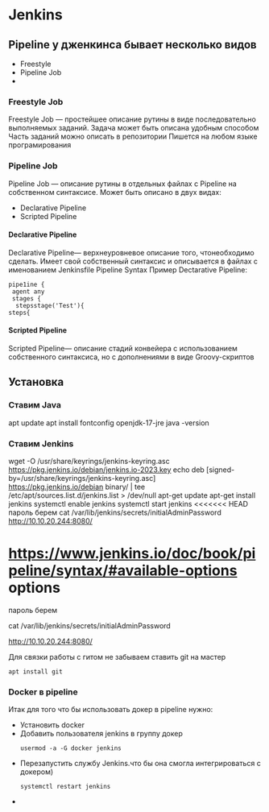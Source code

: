 # Jenkins
## Pipeline у дженкинса бывает несколько видов
- Freestyle
- Pipeline Job
-

### Freestyle Job
Freestyle Job — простейшее описание рутины в виде последовательно выполняемых заданий.
Задача может быть описана удобным способом
Часть заданий можно описать в репозитории
Пишется на любом языке програмирования

### Pipeline Job
Pipeline Job — описание рутины в отдельных файлах с Pipeline на собственном синтаксисе.
Может быть описано в двух видах:
 - Declarative Pipeline
 - Scripted Pipeline
#### Declarative Pipeline 
Declarative Pipeline— верхнеуровневое описание того, чтонеобходимо сделать. Имеет свой собственный синтаксис
и описывается в файлах с именованием Jenkinsfile
Pipeline Syntax
Пример Dectarative Pipeline:
```
pipe1ine {
 agent апу
 stages {
  stepsstage('Test'){
steps{
```
#### Scripted Pipeline
 Scripted Pipeline— описание стадий конвейера с использованием собственного синтаксиса, но с дополнениями в виде Groovy-скриптов

## Установка
### Ставим Java
apt update
apt install fontconfig openjdk-17-jre
java -version


### Ставим Jenkins
 wget -O /usr/share/keyrings/jenkins-keyring.asc \
  https://pkg.jenkins.io/debian/jenkins.io-2023.key
echo deb [signed-by=/usr/share/keyrings/jenkins-keyring.asc] \
  https://pkg.jenkins.io/debian binary/ | tee \
  /etc/apt/sources.list.d/jenkins.list > /dev/null
 apt-get update
 apt-get install jenkins
systemctl enable jenkins
systemctl start jenkins
<<<<<<< HEAD
пароль берем 
cat /var/lib/jenkins/secrets/initialAdminPassword
 http://10.10.20.244:8080/
 
 
 
 
 https://www.jenkins.io/doc/book/pipeline/syntax/#available-options options 
=======

пароль берем 

cat /var/lib/jenkins/secrets/initialAdminPassword

 http://10.10.20.244:8080/

 Для связки работы с гитом не забываем ставить git на мастер
 ```
 apt install git
 ```
 ### Docker в pipeline
 Итак для того что бы использовать докер в pipeline нужно:
 - Установить docker
 - Добавить пользователя jenkins в группу докер
   ```
   usermod -a -G docker jenkins
   ```
 - Перезапустить службу Jenkins.что бы она смогла интегрироваться с докером)
   ```
   systemctl restart jenkins
   ```
 - 
